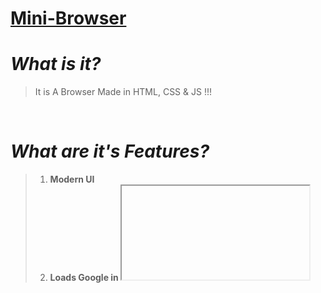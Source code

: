# [Mini-Browser](https://sancho1952007.github.io/Mini-Browser/)

# *What is it?*
> It is A Browser Made in HTML, CSS & JS !!!

<br>

# *What are it's Features?*
> 1) **Modern UI**
> 2) **Loads Google in <iframe> tags!**
> 3) **See The 1998's Youtube!!!**
> 4) **See The 1998's Google!!!**
> And More...

  <br>
  
# *How to Get There?*
Just Click **[Here](https://sancho1952007.github.io/Mini-Browser/)** to Get To The Site...
  
<br><br>
  
# *Thank You :)*
